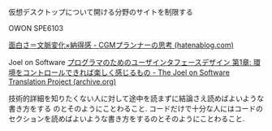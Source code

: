 仮想デスクトップについて開ける分野のサイトを制限する

OWON SPE6103

[面白さ＝文脈変化×納得感 - CGMプランナーの思考 (hatenablog.com)](https://web-ken.hatenablog.com/entry/2017/10/23/172021)

Joel on Software
[プログラマのためのユーザインタフェースデザイン 第1章: 環境をコントロールできれば楽しく感じるもの - The Joel on Software Translation Project (archive.org)](https://web.archive.org/web/20190521175932/http://local.joelonsoftware.com/wiki/%E3%83%97%E3%83%AD%E3%82%B0%E3%83%A9%E3%83%9E%E3%81%AE%E3%81%9F%E3%82%81%E3%81%AE%E3%83%A6%E3%83%BC%E3%82%B6%E3%82%A4%E3%83%B3%E3%82%BF%E3%83%95%E3%82%A7%E3%83%BC%E3%82%B9%E3%83%87%E3%82%B6%E3%82%A4%E3%83%B3_%E7%AC%AC1%E7%AB%A0:_%E7%92%B0%E5%A2%83%E3%82%92%E3%82%B3%E3%83%B3%E3%83%88%E3%83%AD%E3%83%BC%E3%83%AB%E3%81%A7%E3%81%8D%E3%82%8C%E3%81%B0%E6%A5%BD%E3%81%97%E3%81%8F%E6%84%9F%E3%81%98%E3%82%8B%E3%82%82%E3%81%AE)

技術的詳細を知りたくない人に対して途中を読まずに結論さえ読めばよいような書き方をする のとそのようにことわること.
コードだけで十分な人にはコードのセクションを読めばよいような書き方をするのとそのようにことわること.